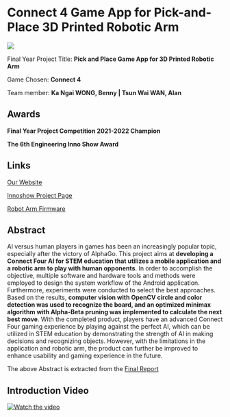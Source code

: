 # Connect 4 Game App for Pick-and-Place 3D Printed Robotic Arm
<img src="app/src/main/res/mipmap-xxxhdpi/ic_launcher.png">

Final Year Project Title: **Pick and Place Game App for 3D Printed Robotic Arm**

Game Chosen: **Connect 4**

Team member: **Ka Ngai WONG, Benny | Tsun Wai WAN, Alan**

## Awards
**Final Year Project Competition 2021-2022 Champion**

**The 6th Engineering Inno Show Award** 

## Links
[Our Website](https://wp.cs.hku.hk/2021/fyp21049/)

[Innoshow Project Page](https://innoacademy.engg.hku.hk/pick-and-place/)

[Robot Arm Firmware](https://github.com/bennywong3/robotic-arm-arduino)

## Abstract
AI versus human players in games has been an increasingly popular topic, especially after the victory of AlphaGo. This project aims at **developing a Connect Four AI for STEM education that utilizes a mobile application and a robotic arm to play with human opponents**. In order to accomplish the objective, multiple software and hardware tools and methods were employed to design the system workflow of the Android application. Furthermore, experiments were conducted to select the best approaches. Based on the results, **computer vision with OpenCV circle and color detection was used to recognize the board, and an optimized minimax algorithm with Alpha-Beta pruning was implemented to calculate the next best move**. With the completed product, players have an advanced Connect Four gaming experience by playing against the perfect AI, which can be utilized in STEM education by demonstrating the strength of AI in making decisions and recognizing objects. However, with the limitations in the application and robotic arm, the product can further be improved to enhance usability and gaming experience in the future.

The above Abstract is extracted from the [Final Report](https://wp.cs.hku.hk/2021/fyp21049/wp-content/uploads/sites/213/final_report_3035568881.pdf)


## Introduction Video
[![Watch the video](https://wp.cs.hku.hk/2021/fyp21049/wp-content/uploads/sites/213/thumbnail.jpg)](https://youtu.be/3MSrORcmxQQ)
